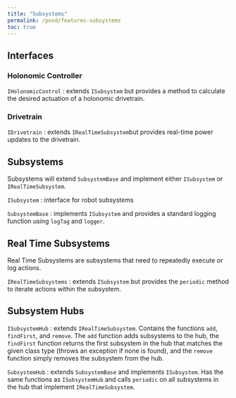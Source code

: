 ```yaml
---
title: "Subsystems"
permalink: /pond/features-subsystems
toc: true
---
```


## Interfaces
### Holonomic Controller
`IHolonomicControl` : extends `ISubsystem` but provides a method to calculate the desired actuation of a holonomic drivetrain.

### Drivetrain
`IDrivetrain` : extends `IRealTimeSubsystem`but provides real-time power updates to the drivetrain.

## Subsystems
Subsystems will extend `SubsystemBase` and implement either `ISubsystem` or `IRealTimeSubsystem`.

`ISubsystem` : interface for robot subsystems

`SubsystemBase` : implements `ISubsystem` and provides a standard logging function using `logTag` and `logger`.

## Real Time Subsystems
Real Time Subsystems are subsystems that need to repeatedly execute or log actions.

`IRealTimeSubsystems` : extends `ISubsystem` but provides the `periodic` method to iterate actions within the subsystem. 

## Subsystem Hubs
`ISubsystemHub` : extends `IRealTimeSubsystem`. Contains the functions `add`, `findFirst`, and `remove`. The `add` function adds subsystems to the hub, the `findFirst` function returns the first subsystem in the hub that matches the given class type (throws an exception if none is found), and the `remove` function simply removes the subsystem from the hub.

`SubsystemHub` : extends `SubsystemBase` and implements `ISubsystem`. Has the same functions as `ISubsystemHub` and calls `periodic` on all subsystems in the hub that implement `IRealTimeSubsystem`.
